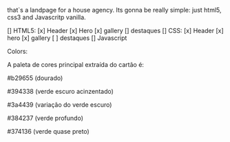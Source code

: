 that`s a landpage for a house agency. Its gonna be really simple: just html5, css3 and Javascritp vanilla.

[] HTML5:
[x] Header
[x] Hero
[x] gallery
[] destaques
[] CSS:
[x] Header
[x] hero
[x] gallery
[ ] destaques
[] Javascript

Colors:

A paleta de cores principal extraída do cartão é:

#b29655 (dourado)

#394338 (verde escuro acinzentado)

#3a4439 (variação do verde escuro)

#384237 (verde profundo)

#374136 (verde quase preto)
